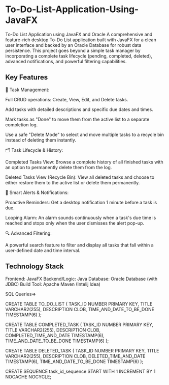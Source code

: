 # To-Do-List-Application-Using-JavaFX

To-Do List Application using JavaFX and Oracle
A comprehensive and feature-rich desktop To-Do List application built with JavaFX for a clean user interface and backed by an Oracle Database for robust data persistence. This project goes beyond a simple task manager by incorporating a complete task lifecycle (pending, completed, deleted), advanced notifications, and powerful filtering capabilities.

## Key Features
📝 Task Management:

Full CRUD operations: Create, View, Edit, and Delete tasks.

Add tasks with detailed descriptions and specific due dates and times.

Mark tasks as "Done" to move them from the active list to a separate completion log.

Use a safe "Delete Mode" to select and move multiple tasks to a recycle bin instead of deleting them instantly.

🗂️ Task Lifecycle & History:

Completed Tasks View: Browse a complete history of all finished tasks with an option to permanently delete them from the log.

Deleted Tasks View (Recycle Bin): View all deleted tasks and choose to either restore them to the active list or delete them permanently.

🔔 Smart Alerts & Notifications:

Proactive Reminders: Get a desktop notification 1 minute before a task is due.

Looping Alarm: An alarm sounds continuously when a task's due time is reached and stops only when the user dismisses the alert pop-up.

🔍 Advanced Filtering:

A powerful search feature to filter and display all tasks that fall within a user-defined date and time interval.


## Technology Stack
Frontend: JavaFX
Backend/Logic: Java
Database: Oracle Database (with JDBC)
Build Tool: Apache Maven (Intelij Idea)



SQL Queries=>

CREATE TABLE TO_DO_LIST (
    TASK_ID NUMBER PRIMARY KEY,
    TITLE VARCHAR2(255),
    DESCRIPTION CLOB,
    TIME_AND_DATE_TO_BE_DONE TIMESTAMP(6)
);

CREATE TABLE COMPLETED_TASK (
    TASK_ID NUMBER PRIMARY KEY,
    TITLE VARCHAR2(255),
    DESCRIPTION CLOB,
    COMPLETED_TIME_AND_DATE TIMESTAMP(6),
    TIME_AND_DATE_TO_BE_DONE TIMESTAMP(6)
);

CREATE TABLE DELETED_TASK (
    TASK_ID NUMBER PRIMARY KEY,
    TITLE VARCHAR2(255),
    DESCRIPTION CLOB,
    DELETED_TIME_AND_DATE TIMESTAMP(6),
    TIME_AND_DATE_TO_BE_DONE TIMESTAMP(6)
);

CREATE SEQUENCE task_id_sequence
  START WITH 1
  INCREMENT BY 1
  NOCACHE
  NOCYCLE;
